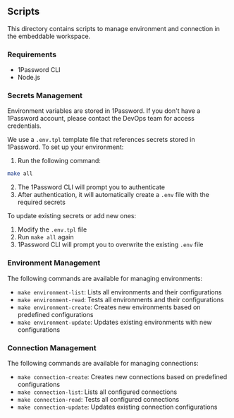 ## Scripts

This directory contains scripts to manage environment and connection in the embeddable workspace.

### Requirements

- 1Password CLI
- Node.js

### Secrets Management

Environment variables are stored in 1Password. If you don't have a 1Password account, please contact the DevOps team for access credentials.

We use a `.env.tpl` template file that references secrets stored in 1Password. To set up your environment:

1. Run the following command:
```bash
make all
```
2. The 1Password CLI will prompt you to authenticate
3. After authentication, it will automatically create a `.env` file with the required secrets

To update existing secrets or add new ones:
1. Modify the `.env.tpl` file
2. Run `make all` again
3. 1Password CLI will prompt you to overwrite the existing `.env` file



### Environment Management

The following commands are available for managing environments:

- `make environment-list`: Lists all environments and their configurations
- `make environment-read`: Tests all environments and their configurations
- `make environment-create`: Creates new environments based on predefined configurations
- `make environment-update`: Updates existing environments with new configurations

### Connection Management

The following commands are available for managing connections:

- `make connection-create`: Creates new connections based on predefined configurations
- `make connection-list`: Lists all configured connections
- `make connection-read`: Tests all configured connections
- `make connection-update`: Updates existing connection configurations



